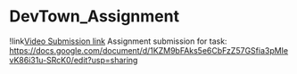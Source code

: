 # DevTown_Assignment
!link[Video Submission link](https://drive.google.com/file/d/14fhAu2Z9Mc04TaSmFPZbt2O-bMG2hcYQ/view?usp=sharing)
Assignment submission for task: https://docs.google.com/document/d/1KZM9bFAks5e6CbFzZ57GSfia3pMIevK86i31u-SRcK0/edit?usp=sharing
